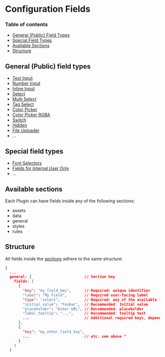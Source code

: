 # Configuration Fields

### Table of contents

- [General (Public) Field Types](#general-public-field-types)
- [Special Field Types](#special-field-types)
- [Available Sections](#available-sections)
- [Structure](#structure)

## General (Public) field types

- [Text Input](/plugins-manifest/fields/public/text-input.md)
- [Number Input](/plugins-manifest/fields/public/number-input.md)
- [Inline Input](/plugins-manifest/fields/public/inline-input.md)
- [Select](/plugins-manifest/fields/public/select.md)
- [Multi Select](/plugins-manifest/fields/public/multi-select.md)
- [Tag Select](/plugins-manifest/fields/public/tag-select.md)
- [Color Picker](/plugins-manifest/fields/public/color-picker.md)
- [Color Picker RGBA](/plugins-manifest/fields/public/color-picker-rgba.md)
- [Switch](/plugins-manifest/fields/public/switch.md)
- [Hidden](/plugins-manifest/fields/public/hidden.md)
- [File Uploader](/plugins-manifest/fields/public/uploader.md)
- ...

## Special field types

- [Font Selectors](/plugins-manifest/fields/special/font-selectors.md)
- [Fields for Internal User Only](/plugins-manifest/fields/special/fields-for-internal-use.md)
- ...

## Available sections

Each Plugin can have fields inside any of the following sections:

- assets
- data
- general
- styles
- rules

## Structure

All fields inside the [sections](#available-sections) adhere to the same structure:

```json
{
  ...
  general: {                        // Section key
    fields: [
      {
        "key": "my_field_key",      // Required: unique identifier
        "label": "My Field",        // Required user-facing label
        "type": "select",           // Required: any of the available field types
        "initial_value": "foobar",  // Recommended: Initial value
        "placeholder": "Enter URL", // Recommended: placeholder
        "label_tooltip": "...",     // Recommended: tooltip text
        ...                         // Additional required keys, depending on field type
      },
      {
        "key": "my_other_field_key",
        ...                         // etc. see above ^
      }
    ]
  }
```
